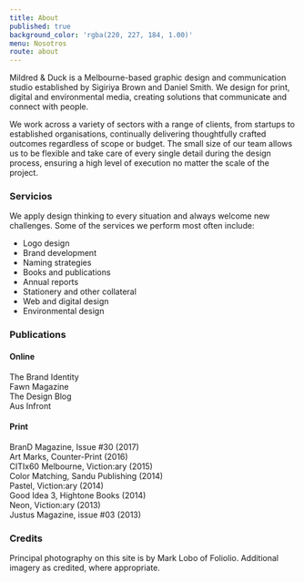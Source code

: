 ```yaml
---
title: About
published: true
background_color: 'rgba(220, 227, 184, 1.00)'
menu: Nosotros
route: about
---
```


Mildred & Duck is a Melbourne-based graphic design and communication studio established by Sigiriya Brown and Daniel Smith. We design for print, digital and environmental media, creating solutions that communicate and connect with people.

We work across a variety of sectors with a range of clients, from startups to established organisations, continually delivering thoughtfully crafted outcomes regardless of scope or budget. The small size of our team allows us to be flexible and take care of every single detail during the design process, ensuring a high level of execution no matter the scale of the project.


### Servicios

We apply design thinking to every situation and always welcome new challenges. Some of the services we perform most often include:

* Logo design
* Brand development
* Naming strategies
* Books and publications
* Annual reports
* Stationery and other collateral
* Web and digital design
* Environmental design


### Publications
<div class="row">
<div class="col col-6">
<h4>Online</h4>
    The Brand Identity<br>
    Fawn Magazine<br>
    The Design Blog<br>
    Aus Infront
</div>
<div class="col col-6">
<h4>Print</h4>
BranD Magazine, Issue #30 (2017)<br>
Art Marks, Counter-Print (2016)<br>
CITIx60 Melbourne, Viction:ary (2015)<br>
Color Matching, Sandu Publishing (2014)<br>
Pastel, Viction:ary (2014)<br>
Good Idea 3, Hightone Books (2014)<br>
Neon, Viction:ary (2013)<br>
Justus Magazine, issue #03 (2013)</div>
</div>


### Credits
Principal photography on this site is by Mark Lobo of Foliolio. Additional imagery as credited, where appropriate.
